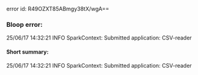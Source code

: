 error id: R49OZXT85ABmgy38tX/wgA==
### Bloop error:

25/06/17 14:32:21 INFO SparkContext: Submitted application: CSV-reader
#### Short summary: 

25/06/17 14:32:21 INFO SparkContext: Submitted application: CSV-reader